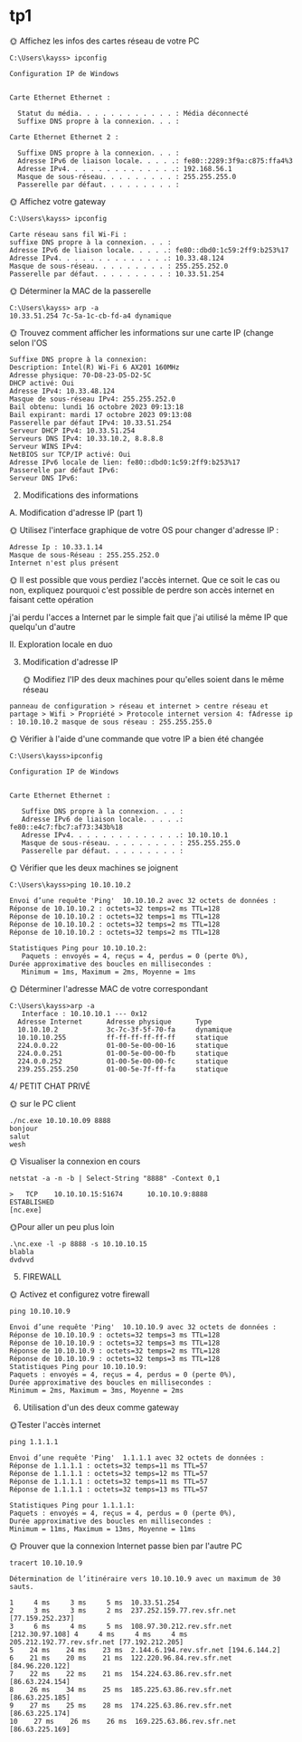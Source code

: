 # tp1

🌞 Affichez les infos des cartes réseau de votre PC
 ```
 C:\Users\kayss> ipconfig

Configuration IP de Windows


Carte Ethernet Ethernet :

   Statut du média. . . . . . . . . . . . : Média déconnecté
   Suffixe DNS propre à la connexion. . . :

Carte Ethernet Ethernet 2 :

   Suffixe DNS propre à la connexion. . . :
   Adresse IPv6 de liaison locale. . . . .: fe80::2289:3f9a:c875:ffa4%3
   Adresse IPv4. . . . . . . . . . . . . .: 192.168.56.1
   Masque de sous-réseau. . . . . . . . . : 255.255.255.0
   Passerelle par défaut. . . . . . . . . :

   ```
   🌞 Affichez votre gateway
   ```
C:\Users\kayss> ipconfig

   Carte réseau sans fil Wi-Fi :
suffixe DNS propre à la connexion. . . :
   Adresse IPv6 de liaison locale. . . . .: fe80::dbd0:1c59:2ff9:b253%17
   Adresse IPv4. . . . . . . . . . . . . .: 10.33.48.124
   Masque de sous-réseau. . . . . . . . . : 255.255.252.0
   Passerelle par défaut. . . . . . . . . : 10.33.51.254
   ```
🌞 Déterminer la MAC de la passerelle
   ```
C:\Users\kayss> arp -a
   10.33.51.254 7c-5a-1c-cb-fd-a4 dynamique
   ```

🌞 Trouvez comment afficher les informations sur une carte IP (change selon l'OS
   ```
Suffixe DNS propre à la connexion: 
Description: Intel(R) Wi-Fi 6 AX201 160MHz
Adresse physique: ‎70-D8-23-D5-D2-5C
DHCP activé: Oui
Adresse IPv4: 10.33.48.124
Masque de sous-réseau IPv4: 255.255.252.0
Bail obtenu: lundi 16 octobre 2023 09:13:18
Bail expirant: mardi 17 octobre 2023 09:13:08
Passerelle par défaut IPv4: 10.33.51.254
Serveur DHCP IPv4: 10.33.51.254
Serveurs DNS IPv4: 10.33.10.2, 8.8.8.8
Serveur WINS IPv4: 
NetBIOS sur TCP/IP activé: Oui
Adresse IPv6 locale de lien: fe80::dbd0:1c59:2ff9:b253%17
Passerelle par défaut IPv6: 
Serveur DNS IPv6: 
```
2. Modifications des informations
   
A. Modification d'adresse IP (part 1)

🌞 Utilisez l'interface graphique de votre OS pour changer d'adresse IP :

```
Adresse Ip : 10.33.1.14
Masque de sous-Réseau : 255.255.252.0
Internet n'est plus présent
```
🌞 Il est possible que vous perdiez l'accès internet. Que ce soit le cas ou non, expliquez pourquoi c'est possible de perdre son accès internet en faisant cette opération

j'ai perdu l'acces a Internet par le simple fait que j'ai utilisé la même IP que quelqu'un d'autre

II. Exploration locale en duo


3. Modification d'adresse IP
   
   🌞 Modifiez l'IP des deux machines pour qu'elles soient dans le même réseau

 ```
 panneau de configuration > réseau et internet > centre réseau et partage > Wifi > Propriété > Protocole internet version 4: fAdresse ip : 10.10.10.2 masque de sous réseau : 255.255.255.0
```
🌞 Vérifier à l'aide d'une commande que votre IP a bien été 
changée

```
C:\Users\kayss>ipconfig

Configuration IP de Windows


Carte Ethernet Ethernet :

   Suffixe DNS propre à la connexion. . . :
   Adresse IPv6 de liaison locale. . . . .: fe80::e4c7:fbc7:af73:343b%18
   Adresse IPv4. . . . . . . . . . . . . .: 10.10.10.1
   Masque de sous-réseau. . . . . . . . . : 255.255.255.0
   Passerelle par défaut. . . . . . . . . :
   ```



🌞 Vérifier que les deux machines se joignent




 ```
 C:\Users\kayss>ping 10.10.10.2

Envoi d’une requête 'Ping'  10.10.10.2 avec 32 octets de données :
Réponse de 10.10.10.2 : octets=32 temps=2 ms TTL=128
Réponse de 10.10.10.2 : octets=32 temps=1 ms TTL=128
Réponse de 10.10.10.2 : octets=32 temps=2 ms TTL=128
Réponse de 10.10.10.2 : octets=32 temps=2 ms TTL=128

Statistiques Ping pour 10.10.10.2:
    Paquets : envoyés = 4, reçus = 4, perdus = 0 (perte 0%),
Durée approximative des boucles en millisecondes :
    Minimum = 1ms, Maximum = 2ms, Moyenne = 1ms
```
    
🌞 Déterminer l'adresse MAC de votre correspondant
```
C:\Users\kayss>arp -a
   Interface : 10.10.10.1 --- 0x12
  Adresse Internet      Adresse physique      Type
  10.10.10.2            3c-7c-3f-5f-70-fa     dynamique
  10.10.10.255          ff-ff-ff-ff-ff-ff     statique
  224.0.0.22            01-00-5e-00-00-16     statique
  224.0.0.251           01-00-5e-00-00-fb     statique
  224.0.0.252           01-00-5e-00-00-fc     statique
  239.255.255.250       01-00-5e-7f-ff-fa     statique
```
4/ PETIT CHAT PRIVÉ

🌞 sur le PC client

```
./nc.exe 10.10.10.09 8888
bonjour
salut
wesh
```
🌞 Visualiser la connexion en cours
```
netstat -a -n -b | Select-String "8888" -Context 0,1

>   TCP    10.10.10.15:51674      10.10.10.9:8888           ESTABLISHED
[nc.exe]
```
🌞Pour aller un peu plus loin
```
.\nc.exe -l -p 8888 -s 10.10.10.15
blabla
dvdvvd
```
5. FIREWALL

🌞 Activez et configurez votre firewall
```
ping 10.10.10.9

Envoi d’une requête 'Ping'  10.10.10.9 avec 32 octets de données :
Réponse de 10.10.10.9 : octets=32 temps=3 ms TTL=128
Réponse de 10.10.10.9 : octets=32 temps=3 ms TTL=128
Réponse de 10.10.10.9 : octets=32 temps=2 ms TTL=128
Réponse de 10.10.10.9 : octets=32 temps=3 ms TTL=128
Statistiques Ping pour 10.10.10.9:
Paquets : envoyés = 4, reçus = 4, perdus = 0 (perte 0%),
Durée approximative des boucles en millisecondes :
Minimum = 2ms, Maximum = 3ms, Moyenne = 2ms
```
6. Utilisation d'un des deux comme gateway

🌞Tester l'accès internet
```
ping 1.1.1.1

Envoi d’une requête 'Ping'  1.1.1.1 avec 32 octets de données :
Réponse de 1.1.1.1 : octets=32 temps=11 ms TTL=57
Réponse de 1.1.1.1 : octets=32 temps=12 ms TTL=57
Réponse de 1.1.1.1 : octets=32 temps=11 ms TTL=57
Réponse de 1.1.1.1 : octets=32 temps=13 ms TTL=57

Statistiques Ping pour 1.1.1.1:
Paquets : envoyés = 4, reçus = 4, perdus = 0 (perte 0%),
Durée approximative des boucles en millisecondes :
Minimum = 11ms, Maximum = 13ms, Moyenne = 11ms
```
🌞 Prouver que la connexion Internet passe bien par l'autre PC

```
tracert 10.10.10.9

Détermination de l’itinéraire vers 10.10.10.9 avec un maximum de 30 sauts.

1     4 ms     3 ms     5 ms  10.33.51.254
2     3 ms     3 ms     2 ms  237.252.159.77.rev.sfr.net [77.159.252.237]
3     6 ms     4 ms     5 ms  108.97.30.212.rev.sfr.net [212.30.97.108] 4     4 ms     4 ms     4 ms  205.212.192.77.rev.sfr.net [77.192.212.205]
5    24 ms    24 ms    23 ms  2.144.6.194.rev.sfr.net [194.6.144.2]
6    21 ms    20 ms    21 ms  122.220.96.84.rev.sfr.net [84.96.220.122]
7    22 ms    22 ms    21 ms  154.224.63.86.rev.sfr.net [86.63.224.154]
8    26 ms    34 ms    25 ms  185.225.63.86.rev.sfr.net [86.63.225.185]
9    27 ms    25 ms    28 ms  174.225.63.86.rev.sfr.net [86.63.225.174]
10    27 ms    26 ms    26 ms  169.225.63.86.rev.sfr.net [86.63.225.169]
```
